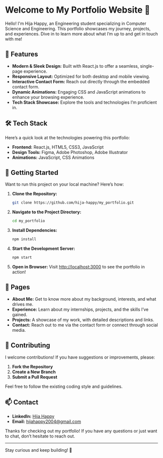 # Welcome to My Portfolio Website 🚀

Hello! I'm Hija Happy, an Engineering student specializing in Computer Science and Engineering. This portfolio showcases my journey, projects, and experiences. Dive in to learn more about what I’m up to and get in touch with me!

## 🌟 Features

- **Modern & Sleek Design:** Built with React.js to offer a seamless, single-page experience.
- **Responsive Layout:** Optimized for both desktop and mobile viewing.
- **Interactive Contact Form:** Reach out directly through the embedded contact form.
- **Dynamic Animations:** Engaging CSS and JavaScript animations to enhance your browsing experience.
- **Tech Stack Showcase:** Explore the tools and technologies I’m proficient in.

## 🛠 Tech Stack

Here’s a quick look at the technologies powering this portfolio:

- **Frontend:** React.js, HTML5, CSS3, JavaScript
- **Design Tools:** Figma, Adobe Photoshop, Adobe Illustrator
- **Animations:** JavaScript, CSS Animations

## 🚀 Getting Started

Want to run this project on your local machine? Here’s how:

1. **Clone the Repository:**
    ```bash
    git clone https://github.com/hija-happy/my_portfolio.git
    ```

2. **Navigate to the Project Directory:**
    ```bash
    cd my_portfolio
    ```

3. **Install Dependencies:**
    ```bash
    npm install
    ```

4. **Start the Development Server:**
    ```bash
    npm start
    ```

5. **Open in Browser:**
    Visit [http://localhost:3000](http://localhost:3000) to see the portfolio in action!

## 📄 Pages

- **About Me:** Get to know more about my background, interests, and what drives me.
- **Experience:** Learn about my internships, projects, and the skills I’ve gained.
- **Projects:** A showcase of my work, with detailed descriptions and links.
- **Contact:** Reach out to me via the contact form or connect through social media.

## 🤝 Contributing

I welcome contributions! If you have suggestions or improvements, please:

1. **Fork the Repository**
2. **Create a New Branch**
3. **Submit a Pull Request**

Feel free to follow the existing coding style and guidelines.

## 📫 Contact

- **LinkedIn:** [Hija Happy](https://www.linkedin.com/in/hija-happy)
- **Email:** hijahappy2004@gmail.com

Thanks for checking out my portfolio! If you have any questions or just want to chat, don’t hesitate to reach out.

---
Stay curious and keep building! 🚀
